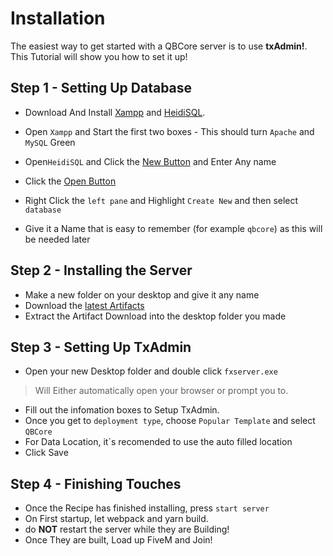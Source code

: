 # Installation

The easiest way to get started with a QBCore server is to use **txAdmin!**. This Tutorial will show you how to set it up!

## Step 1 - Setting Up Database

- Download And Install [Xampp](https://www.apachefriends.org/download.html) and [HeidiSQL](https://www.heidisql.com/download.php).

- Open `Xampp` and Start the first two boxes - This should turn `Apache` and `MySQL` Green
- Open`HeidiSQL` and Click the [New Button](https://prnt.sc/xrkqUAaB3b9K) and Enter Any name
- Click the [Open Button](https://prnt.sc/-cUmXc3yzfE5)
- Right Click the `left pane` and Highlight `Create New` and then select `database`
- Give it a Name that is easy to remember (for example `qbcore`) as this will be needed later
  
## Step 2 - Installing the Server

- Make a new folder on your desktop and give it any name
- Download the [latest Artifacts](https://runtime.fivem.net/artifacts/fivem/build_server_windows/master/)
- Extract the Artifact Download into the desktop folder you made

## Step 3 - Setting Up TxAdmin

- Open your new Desktop folder and double click `fxserver.exe`

> Will Either automatically open your browser or prompt you to.

- Fill out the infomation boxes to Setup TxAdmin.
- Once you get to `deployment type`, choose `Popular Template` and select `QBCore`
- For Data Location, it`s recomended to use the auto filled location
- Click Save

## Step 4 - Finishing Touches

- Once the Recipe has finished installing, press `start server`
- On First startup, let webpack and yarn build.
- do **NOT** restart the server while they are Building!
- Once They are built, Load up FiveM and Join!
  